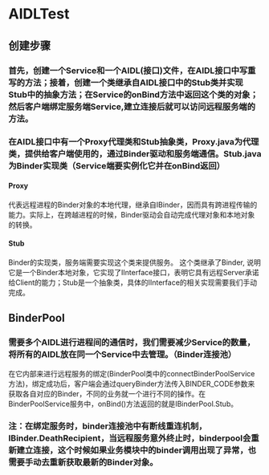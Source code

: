 # AIDLTest
## 创建步骤
### 首先，创建一个Service和一个AIDL(接口)文件，在AIDL接口中写重写的方法；接着，创建一个类继承自AIDL接口中的Stub类并实现Stub中的抽象方法；在Service的onBind方法中返回这个类的对象；然后客户端绑定服务端Service,建立连接后就可以访问远程服务端的方法。
### 在AIDL接口中有一个Proxy代理类和Stub抽象类，Proxy.java为代理类，提供给客户端使用的，通过Binder驱动和服务端通信。Stub.java为Binder实现类（Service端要实例化它并在onBind返回）
#### Proxy 
代表远程进程的Binder对象的本地代理，继承自IBinder，因而具有跨进程传输的能力。实际上，在跨越进程的时候，Binder驱动会自动完成代理对象和本地对象的转换。
#### Stub
Binder的实现类，服务端需要实现这个类来提供服务。
这个类继承了Binder, 说明它是一个Binder本地对象，它实现了IInterface接口，表明它具有远程Server承诺给Client的能力；Stub是一个抽象类，具体的IInterface的相关实现需要我们手动完成。

## BinderPool  
### 需要多个AIDL进行进程间的通信时，我们需要减少Service的数量，将所有的AIDL放在同一个Service中去管理。（Binder连接池）
在它内部来进行远程服务的绑定(BinderPool类中的connectBinderPoolService方法)，绑定成功后，客户端会通过queryBinder方法传入BINDER_CODE参数来获取各自对应的Binder，不同的业务就一个进行不同的操作。在BinderPoolService服务中，onBind()方法返回的就是IBinderPool.Stub。
### 注：在绑定服务时，binder连接池中有断线重连机制，IBinder.DeathRecipient，当远程服务意外终止时，binderpool会重新建立连接，这个时候如果业务模块中的binder调用出现了异常，也需要手动去重新获取最新的Binder对象。
